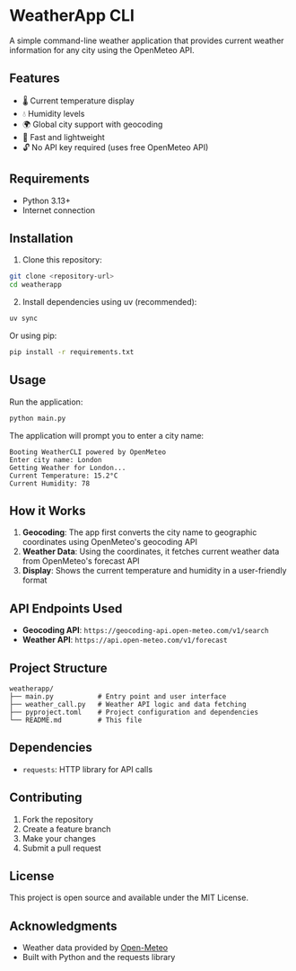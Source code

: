 # WeatherApp CLI

A simple command-line weather application that provides current weather information for any city using the OpenMeteo API.

## Features

- 🌡️ Current temperature display
- 💧 Humidity levels
- 🌍 Global city support with geocoding
- 🚀 Fast and lightweight
- 🔓 No API key required (uses free OpenMeteo API)

## Requirements

- Python 3.13+
- Internet connection

## Installation

1. Clone this repository:

```bash
git clone <repository-url>
cd weatherapp
```

2. Install dependencies using uv (recommended):

```bash
uv sync
```

Or using pip:

```bash
pip install -r requirements.txt
```

## Usage

Run the application:

```bash
python main.py
```

The application will prompt you to enter a city name:

```
Booting WeatherCLI powered by OpenMeteo
Enter city name: London
Getting Weather for London...
Current Temperature: 15.2°C
Current Humidity: 78
```

## How it Works

1. **Geocoding**: The app first converts the city name to geographic coordinates using OpenMeteo's geocoding API
2. **Weather Data**: Using the coordinates, it fetches current weather data from OpenMeteo's forecast API
3. **Display**: Shows the current temperature and humidity in a user-friendly format

## API Endpoints Used

- **Geocoding API**: `https://geocoding-api.open-meteo.com/v1/search`
- **Weather API**: `https://api.open-meteo.com/v1/forecast`

## Project Structure

```
weatherapp/
├── main.py           # Entry point and user interface
├── weather_call.py   # Weather API logic and data fetching
├── pyproject.toml    # Project configuration and dependencies
└── README.md         # This file
```

## Dependencies

- `requests`: HTTP library for API calls

## Contributing

1. Fork the repository
2. Create a feature branch
3. Make your changes
4. Submit a pull request

## License

This project is open source and available under the MIT License.

## Acknowledgments

- Weather data provided by [Open-Meteo](https://open-meteo.com/)
- Built with Python and the requests library
